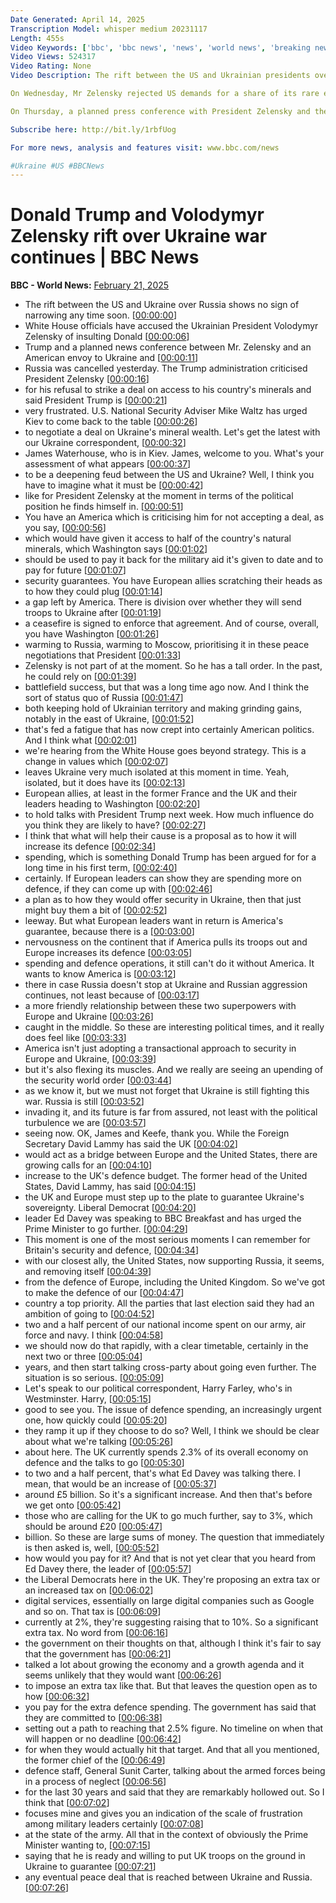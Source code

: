 ```yaml
---
Date Generated: April 14, 2025
Transcription Model: whisper medium 20231117
Length: 455s
Video Keywords: ['bbc', 'bbc news', 'news', 'world news', 'breaking news', 'us news', 'world', 'america', 'usa', 'usa news', 'india news']
Video Views: 524317
Video Rating: None
Video Description: The rift between the US and Ukrainian presidents over Russia has continued, with White House officials accusing Volodymyr Zelensky of insulting Donald Trump.

On Wednesday, Mr Zelensky rejected US demands for a share of its rare earth minerals - a "deal" Mr Trump said would reflect the amount of aid the US had provided to Ukraine during its war with Russia.

On Thursday, a planned press conference with President Zelensky and the US Chief Envoy to Ukraine Keith Kellogg was cancelled.

Subscribe here: http://bit.ly/1rbfUog

For more news, analysis and features visit: www.bbc.com/news 

#Ukraine #US #BBCNews
---
```


# Donald Trump and Volodymyr Zelensky rift over Ukraine war continues | BBC News
**BBC - World News:** [February 21, 2025](https://www.youtube.com/watch?v=0mAnEskJJCM)
*  The rift between the US and Ukraine over Russia shows no sign of narrowing any time soon. [[00:00:00](https://www.youtube.com/watch?v=0mAnEskJJCM&t=0.0s)]
*  White House officials have accused the Ukrainian President Volodymyr Zelensky of insulting Donald [[00:00:06](https://www.youtube.com/watch?v=0mAnEskJJCM&t=6.32s)]
*  Trump and a planned news conference between Mr. Zelensky and an American envoy to Ukraine and [[00:00:11](https://www.youtube.com/watch?v=0mAnEskJJCM&t=11.44s)]
*  Russia was cancelled yesterday. The Trump administration criticised President Zelensky [[00:00:16](https://www.youtube.com/watch?v=0mAnEskJJCM&t=16.72s)]
*  for his refusal to strike a deal on access to his country's minerals and said President Trump is [[00:00:21](https://www.youtube.com/watch?v=0mAnEskJJCM&t=21.84s)]
*  very frustrated. U.S. National Security Adviser Mike Waltz has urged Kiev to come back to the table [[00:00:26](https://www.youtube.com/watch?v=0mAnEskJJCM&t=26.96s)]
*  to negotiate a deal on Ukraine's mineral wealth. Let's get the latest with our Ukraine correspondent, [[00:00:32](https://www.youtube.com/watch?v=0mAnEskJJCM&t=32.8s)]
*  James Waterhouse, who is in Kiev. James, welcome to you. What's your assessment of what appears [[00:00:37](https://www.youtube.com/watch?v=0mAnEskJJCM&t=37.68s)]
*  to be a deepening feud between the US and Ukraine? Well, I think you have to imagine what it must be [[00:00:42](https://www.youtube.com/watch?v=0mAnEskJJCM&t=42.4s)]
*  like for President Zelensky at the moment in terms of the political position he finds himself in. [[00:00:51](https://www.youtube.com/watch?v=0mAnEskJJCM&t=51.120000000000005s)]
*  You have an America which is criticising him for not accepting a deal, as you say, [[00:00:56](https://www.youtube.com/watch?v=0mAnEskJJCM&t=56.16s)]
*  which would have given it access to half of the country's natural minerals, which Washington says [[00:01:02](https://www.youtube.com/watch?v=0mAnEskJJCM&t=62.239999999999995s)]
*  should be used to pay it back for the military aid it's given to date and to pay for future [[00:01:07](https://www.youtube.com/watch?v=0mAnEskJJCM&t=67.92s)]
*  security guarantees. You have European allies scratching their heads as to how they could plug [[00:01:14](https://www.youtube.com/watch?v=0mAnEskJJCM&t=74.24s)]
*  a gap left by America. There is division over whether they will send troops to Ukraine after [[00:01:19](https://www.youtube.com/watch?v=0mAnEskJJCM&t=79.92s)]
*  a ceasefire is signed to enforce that agreement. And of course, overall, you have Washington [[00:01:26](https://www.youtube.com/watch?v=0mAnEskJJCM&t=86.48s)]
*  warming to Russia, warming to Moscow, prioritising it in these peace negotiations that President [[00:01:33](https://www.youtube.com/watch?v=0mAnEskJJCM&t=93.12s)]
*  Zelensky is not part of at the moment. So he has a tall order. In the past, he could rely on [[00:01:39](https://www.youtube.com/watch?v=0mAnEskJJCM&t=99.92s)]
*  battlefield success, but that was a long time ago now. And I think the sort of status quo of Russia [[00:01:47](https://www.youtube.com/watch?v=0mAnEskJJCM&t=107.44s)]
*  both keeping hold of Ukrainian territory and making grinding gains, notably in the east of Ukraine, [[00:01:52](https://www.youtube.com/watch?v=0mAnEskJJCM&t=112.96s)]
*  that's fed a fatigue that has now crept into certainly American politics. And I think what [[00:02:01](https://www.youtube.com/watch?v=0mAnEskJJCM&t=121.12s)]
*  we're hearing from the White House goes beyond strategy. This is a change in values which [[00:02:07](https://www.youtube.com/watch?v=0mAnEskJJCM&t=127.2s)]
*  leaves Ukraine very much isolated at this moment in time. Yeah, isolated, but it does have its [[00:02:13](https://www.youtube.com/watch?v=0mAnEskJJCM&t=133.67999999999998s)]
*  European allies, at least in the former France and the UK and their leaders heading to Washington [[00:02:20](https://www.youtube.com/watch?v=0mAnEskJJCM&t=140.72s)]
*  to hold talks with President Trump next week. How much influence do you think they are likely to have? [[00:02:27](https://www.youtube.com/watch?v=0mAnEskJJCM&t=147.6s)]
*  I think that what will help their cause is a proposal as to how it will increase its defence [[00:02:34](https://www.youtube.com/watch?v=0mAnEskJJCM&t=154.23999999999998s)]
*  spending, which is something Donald Trump has been argued for for a long time in his first term, [[00:02:40](https://www.youtube.com/watch?v=0mAnEskJJCM&t=160.64s)]
*  certainly. If European leaders can show they are spending more on defence, if they can come up with [[00:02:46](https://www.youtube.com/watch?v=0mAnEskJJCM&t=166.0s)]
*  a plan as to how they would offer security in Ukraine, then that just might buy them a bit of [[00:02:52](https://www.youtube.com/watch?v=0mAnEskJJCM&t=172.23999999999998s)]
*  leeway. But what European leaders want in return is America's guarantee, because there is a [[00:03:00](https://www.youtube.com/watch?v=0mAnEskJJCM&t=180.16s)]
*  nervousness on the continent that if America pulls its troops out and Europe increases its defence [[00:03:05](https://www.youtube.com/watch?v=0mAnEskJJCM&t=185.68s)]
*  spending and defence operations, it still can't do it without America. It wants to know America is [[00:03:12](https://www.youtube.com/watch?v=0mAnEskJJCM&t=192.07999999999998s)]
*  there in case Russia doesn't stop at Ukraine and Russian aggression continues, not least because of [[00:03:17](https://www.youtube.com/watch?v=0mAnEskJJCM&t=197.92s)]
*  a more friendly relationship between these two superpowers with Europe and Ukraine [[00:03:26](https://www.youtube.com/watch?v=0mAnEskJJCM&t=206.16s)]
*  caught in the middle. So these are interesting political times, and it really does feel like [[00:03:33](https://www.youtube.com/watch?v=0mAnEskJJCM&t=213.12s)]
*  America isn't just adopting a transactional approach to security in Europe and Ukraine, [[00:03:39](https://www.youtube.com/watch?v=0mAnEskJJCM&t=219.12s)]
*  but it's also flexing its muscles. And we really are seeing an upending of the security world order [[00:03:44](https://www.youtube.com/watch?v=0mAnEskJJCM&t=224.32s)]
*  as we know it, but we must not forget that Ukraine is still fighting this war. Russia is still [[00:03:52](https://www.youtube.com/watch?v=0mAnEskJJCM&t=232.0s)]
*  invading it, and its future is far from assured, not least with the political turbulence we are [[00:03:57](https://www.youtube.com/watch?v=0mAnEskJJCM&t=237.12s)]
*  seeing now. OK, James and Keefe, thank you. While the Foreign Secretary David Lammy has said the UK [[00:04:02](https://www.youtube.com/watch?v=0mAnEskJJCM&t=242.64000000000001s)]
*  would act as a bridge between Europe and the United States, there are growing calls for an [[00:04:10](https://www.youtube.com/watch?v=0mAnEskJJCM&t=250.16s)]
*  increase to the UK's defence budget. The former head of the United States, David Lammy, has said [[00:04:15](https://www.youtube.com/watch?v=0mAnEskJJCM&t=255.04000000000002s)]
*  the UK and Europe must step up to the plate to guarantee Ukraine's sovereignty. Liberal Democrat [[00:04:20](https://www.youtube.com/watch?v=0mAnEskJJCM&t=260.0s)]
*  leader Ed Davey was speaking to BBC Breakfast and has urged the Prime Minister to go further. [[00:04:29](https://www.youtube.com/watch?v=0mAnEskJJCM&t=269.2s)]
*  This moment is one of the most serious moments I can remember for Britain's security and defence, [[00:04:34](https://www.youtube.com/watch?v=0mAnEskJJCM&t=274.56s)]
*  with our closest ally, the United States, now supporting Russia, it seems, and removing itself [[00:04:39](https://www.youtube.com/watch?v=0mAnEskJJCM&t=279.92s)]
*  from the defence of Europe, including the United Kingdom. So we've got to make the defence of our [[00:04:47](https://www.youtube.com/watch?v=0mAnEskJJCM&t=287.44s)]
*  country a top priority. All the parties that last election said they had an ambition of going to [[00:04:52](https://www.youtube.com/watch?v=0mAnEskJJCM&t=292.56s)]
*  two and a half percent of our national income spent on our army, air force and navy. I think [[00:04:58](https://www.youtube.com/watch?v=0mAnEskJJCM&t=298.08000000000004s)]
*  we should now do that rapidly, with a clear timetable, certainly in the next two or three [[00:05:04](https://www.youtube.com/watch?v=0mAnEskJJCM&t=304.0s)]
*  years, and then start talking cross-party about going even further. The situation is so serious. [[00:05:09](https://www.youtube.com/watch?v=0mAnEskJJCM&t=309.12s)]
*  Let's speak to our political correspondent, Harry Farley, who's in Westminster. Harry, [[00:05:15](https://www.youtube.com/watch?v=0mAnEskJJCM&t=315.6s)]
*  good to see you. The issue of defence spending, an increasingly urgent one, how quickly could [[00:05:20](https://www.youtube.com/watch?v=0mAnEskJJCM&t=320.64000000000004s)]
*  they ramp it up if they choose to do so? Well, I think we should be clear about what we're talking [[00:05:26](https://www.youtube.com/watch?v=0mAnEskJJCM&t=326.8s)]
*  about here. The UK currently spends 2.3% of its overall economy on defence and the talks to go [[00:05:30](https://www.youtube.com/watch?v=0mAnEskJJCM&t=330.48s)]
*  to two and a half percent, that's what Ed Davey was talking there. I mean, that would be an increase of [[00:05:37](https://www.youtube.com/watch?v=0mAnEskJJCM&t=337.76000000000005s)]
*  around £5 billion. So it's a significant increase. And then that's before we get onto [[00:05:42](https://www.youtube.com/watch?v=0mAnEskJJCM&t=342.24s)]
*  those who are calling for the UK to go much further, say to 3%, which should be around £20 [[00:05:47](https://www.youtube.com/watch?v=0mAnEskJJCM&t=347.44s)]
*  billion. So these are large sums of money. The question that immediately is then asked is, well, [[00:05:52](https://www.youtube.com/watch?v=0mAnEskJJCM&t=352.24s)]
*  how would you pay for it? And that is not yet clear that you heard from Ed Davey there, the leader of [[00:05:57](https://www.youtube.com/watch?v=0mAnEskJJCM&t=357.2s)]
*  the Liberal Democrats here in the UK. They're proposing an extra tax or an increased tax on [[00:06:02](https://www.youtube.com/watch?v=0mAnEskJJCM&t=362.16s)]
*  digital services, essentially on large digital companies such as Google and so on. That tax is [[00:06:09](https://www.youtube.com/watch?v=0mAnEskJJCM&t=369.04s)]
*  currently at 2%, they're suggesting raising that to 10%. So a significant extra tax. No word from [[00:06:16](https://www.youtube.com/watch?v=0mAnEskJJCM&t=376.64000000000004s)]
*  the government on their thoughts on that, although I think it's fair to say that the government has [[00:06:21](https://www.youtube.com/watch?v=0mAnEskJJCM&t=381.84000000000003s)]
*  talked a lot about growing the economy and a growth agenda and it seems unlikely that they would want [[00:06:26](https://www.youtube.com/watch?v=0mAnEskJJCM&t=386.88s)]
*  to impose an extra tax like that. But that leaves the question open as to how [[00:06:32](https://www.youtube.com/watch?v=0mAnEskJJCM&t=392.40000000000003s)]
*  you pay for the extra defence spending. The government has said that they are committed to [[00:06:38](https://www.youtube.com/watch?v=0mAnEskJJCM&t=398.88s)]
*  setting out a path to reaching that 2.5% figure. No timeline on when that will happen or no deadline [[00:06:42](https://www.youtube.com/watch?v=0mAnEskJJCM&t=402.8s)]
*  for when they would actually hit that target. And that all you mentioned, the former chief of the [[00:06:49](https://www.youtube.com/watch?v=0mAnEskJJCM&t=409.92s)]
*  defence staff, General Sunit Carter, talking about the armed forces being in a process of neglect [[00:06:56](https://www.youtube.com/watch?v=0mAnEskJJCM&t=416.15999999999997s)]
*  for the last 30 years and said that they are remarkably hollowed out. So I think that [[00:07:02](https://www.youtube.com/watch?v=0mAnEskJJCM&t=422.64000000000004s)]
*  focuses mine and gives you an indication of the scale of frustration among military leaders certainly [[00:07:08](https://www.youtube.com/watch?v=0mAnEskJJCM&t=428.64000000000004s)]
*  at the state of the army. All that in the context of obviously the Prime Minister wanting to, [[00:07:15](https://www.youtube.com/watch?v=0mAnEskJJCM&t=435.84000000000003s)]
*  saying that he is ready and willing to put UK troops on the ground in Ukraine to guarantee [[00:07:21](https://www.youtube.com/watch?v=0mAnEskJJCM&t=441.12s)]
*  any eventual peace deal that is reached between Ukraine and Russia. [[00:07:26](https://www.youtube.com/watch?v=0mAnEskJJCM&t=446.96s)]
